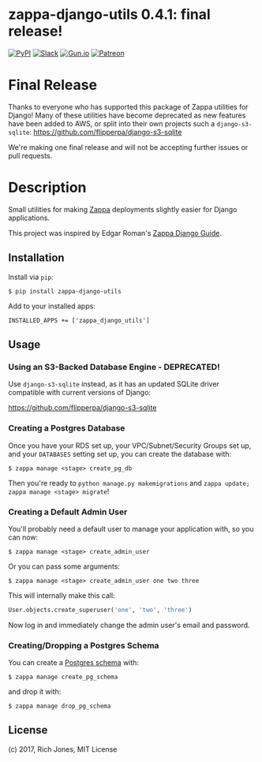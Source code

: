 # zappa-django-utils 0.4.1: final release!

[![PyPI](https://img.shields.io/pypi/v/zappa-django-utils.svg)](https://pypi.python.org/pypi/zappa-django-utils)
[![Slack](https://img.shields.io/badge/chat-slack-ff69b4.svg)](https://slack.zappa.io/)
[![Gun.io](https://img.shields.io/badge/made%20by-gun.io-blue.svg)](https://gun.io/)
[![Patreon](https://img.shields.io/badge/support-patreon-brightgreen.svg)](https://patreon.com/zappa)

# Final Release

Thanks to everyone who has supported this package of Zappa utilities for Django! Many of these utilities have become deprecated as new features have been added to AWS, or split into their own projects such a `django-s3-sqlite`: https://github.com/flipperpa/django-s3-sqlite

We're making one final release and will not be accepting further issues or pull requests.

# Description

Small utilities for making [Zappa](https://github.com/Miserlou/Zappa) deployments slightly easier for Django applications.

This project was inspired by Edgar Roman's [Zappa Django Guide](https://github.com/edgarroman/zappa-django-guide).

## Installation

Install via `pip`:
    
    $ pip install zappa-django-utils

Add to your installed apps:

    INSTALLED_APPS += ['zappa_django_utils']

## Usage

### Using an S3-Backed Database Engine - DEPRECATED!

Use `django-s3-sqlite` instead, as it has an updated SQLite driver compatible with current versions of Django:

https://github.com/flipperpa/django-s3-sqlite

### Creating a Postgres Database

Once you have your RDS set up, your VPC/Subnet/Security Groups set up, and your `DATABASES` setting set up, you can create the database with:

    $ zappa manage <stage> create_pg_db

Then you're ready to `python manage.py makemigrations` and `zappa update; zappa manage <stage> migrate`!

### Creating a Default Admin User 

You'll probably need a default user to manage your application with, so you can now:

    $ zappa manage <stage> create_admin_user

Or you can pass some arguments:
   
    $ zappa manage <stage> create_admin_user one two three

This will internally make this call:

```python
User.objects.create_superuser('one', 'two', 'three')
```

Now log in and immediately change the admin user's email and password.

### Creating/Dropping a Postgres Schema

You can create a [Postgres schema](https://www.postgresql.org/docs/current/static/ddl-schemas.html) with:

    $ zappa manage create_pg_schema

and drop it with:

    $ zappa manage drop_pg_schema

## License

(c) 2017, Rich Jones, MIT License
